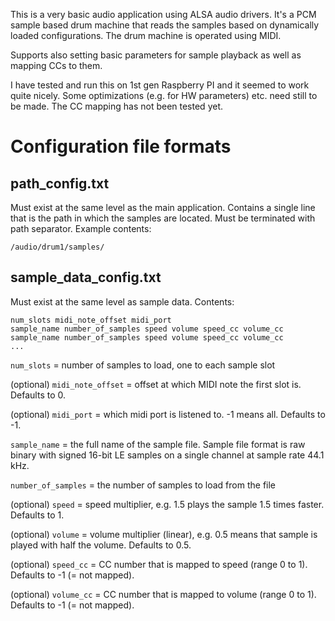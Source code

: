 This is a very basic audio application using ALSA audio drivers.
It's a PCM sample based drum machine that reads the samples based on
dynamically loaded configurations. The drum machine is operated using MIDI.

Supports also setting basic parameters for sample playback as well as
mapping CCs to them.

I have tested and run this on 1st gen Raspberry PI and it seemed to work quite nicely.
Some optimizations (e.g. for HW parameters) etc. need still to be made. The CC mapping
has not been tested yet.

# Configuration file formats

## path_config.txt

Must exist at the same level as the main application. Contains a single line that
is the path in which the samples are located. Must be terminated with path separator.
Example contents:
```
/audio/drum1/samples/
``` 

## sample_data_config.txt

Must exist at the same level as sample data.
Contents:
```
num_slots midi_note_offset midi_port
sample_name number_of_samples speed volume speed_cc volume_cc
sample_name number_of_samples speed volume speed_cc volume_cc
...
```
`num_slots` = number of samples to load, one to each sample slot

(optional) `midi_note_offset` = offset at which MIDI note the first slot is. Defaults to 0.

(optional) `midi_port` = which midi port is listened to. -1 means all. Defaults to -1.

`sample_name` = the full name of the sample file. Sample file format is raw binary
                with signed 16-bit LE samples on a single channel at sample rate 44.1 kHz.

`number_of_samples` = the number of samples to load from the file

(optional) `speed` = speed multiplier, e.g. 1.5 plays the sample 1.5 times faster. Defaults to 1.

(optional) `volume` = volume multiplier (linear), e.g. 0.5 means that sample is played with half
                      the volume. Defaults to 0.5.

(optional) `speed_cc` = CC number that is mapped to speed (range 0 to 1). Defaults to -1 (= not mapped).

(optional) `volume_cc` = CC number that is mapped to volume (range 0 to 1). Defaults to -1 (= not mapped).

